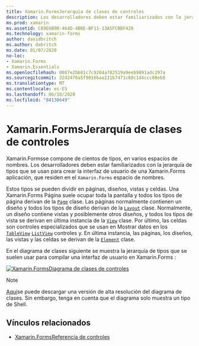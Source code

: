 ```yaml
---
title: Xamarin.FormsJerarquía de clases de controles
description: Los desarrolladores deben estar familiarizados con la jerarquía de tipos que se usan para crear la interfaz de usuario de una Xamarin.Forms aplicación.
ms.prod: xamarin
ms.assetid: C89E6B98-464D-4BBE-BF11-13A5FCBBF420
ms.technology: xamarin-forms
author: davidbritch
ms.author: dabritch
ms.date: 01/07/2020
no-loc:
- Xamarin.Forms
- Xamarin.Essentials
ms.openlocfilehash: 0087e2bb81c7c9204a782519a9eeb9891adc297a
ms.sourcegitcommit: 32d2476a5f9016baa231b7471c88c1d4ccc08eb8
ms.translationtype: MT
ms.contentlocale: es-ES
ms.lasthandoff: 06/18/2020
ms.locfileid: "84138649"
---
```

# <a name="xamarinforms-controls-class-hierarchy"></a>Xamarin.FormsJerarquía de clases de controles

Xamarin.Formsse compone de cientos de tipos, en varios espacios de nombres. Los desarrolladores deben estar familiarizados con la jerarquía de tipos que se usan para crear la interfaz de usuario de una Xamarin.Forms aplicación, que residen en el `Xamarin.Forms` espacio de nombres.

Estos tipos se pueden dividir en páginas, diseños, vistas y celdas. Una Xamarin.Forms Página suele ocupar toda la pantalla y todos los tipos de página derivan de la [`Page`](xref:Xamarin.Forms.Page) clase. Las páginas normalmente contienen un diseño y todos los tipos de diseño derivan de la [`Layout`](xref:Xamarin.Forms.Layout) clase. Normalmente, un diseño contiene vistas y posiblemente otros diseños, y todos los tipos de vista se derivan en última instancia de la [`View`](xref:Xamarin.Forms.View) clase. Por último, las celdas son controles especializados que se usan en Mostrar datos en los [`TableView`](xref:Xamarin.Forms.TableView) [`ListView`](xref:Xamarin.Forms.ListView) controles y. En última instancia, las páginas, los diseños, las vistas y las celdas se derivan de la [`Element`](xref:Xamarin.Forms.Element) clase.

En el diagrama de clases siguiente se muestra la jerarquía de tipos que se suelen usar para compilar una interfaz de usuario en Xamarin.Forms :

[![Xamarin.FormsDiagrama de clases de controles](class-hierarchy-images/class-diagram.png "[! Operador. Diagrama de clases de controles NO-LOC (Xamarin. Forms)]")](class-hierarchy-images/class-diagram-large.png#lightbox "[! Operador. Diagrama de clases de controles NO-LOC (Xamarin. Forms)]")

> [!NOTE]
> [Aquí](class-hierarchy-images/class-diagram-high-resolution.png)se puede descargar una versión de alta resolución del diagrama de clases. Sin embargo, tenga en cuenta que el diagrama solo muestra un tipo de Shell.

## <a name="related-links"></a>Vínculos relacionados

- [Xamarin.FormsReferencia de controles](~/xamarin-forms/user-interface/controls/index.md)
